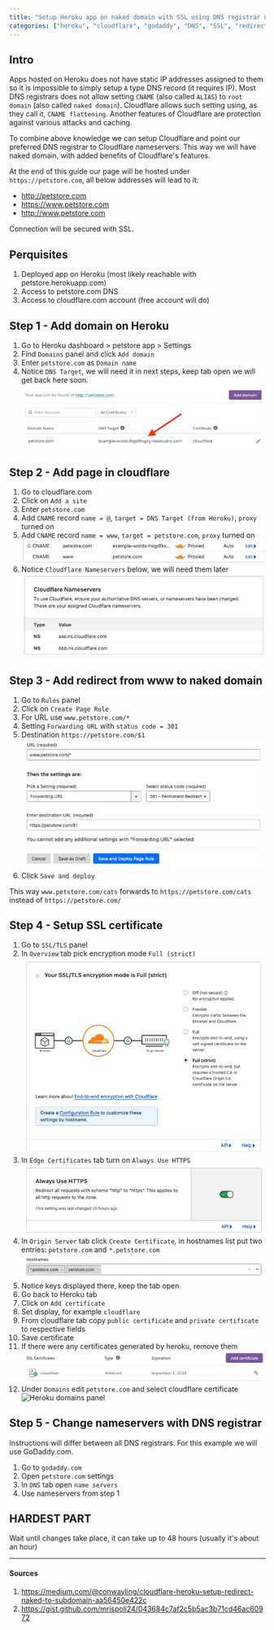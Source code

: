 ```yaml
---
title: "Setup Heroku app on naked domain with SSL using DNS registrar not supporting ALIAS record via Cloudflare"
categories: ["heroku", "cloudflare", "godaddy", "DNS", "SSL", "redirect"]
---
```


## Intro
Apps hosted on Heroku does not have static IP addresses assigned to them so it is impossible to simply setup `A` type DNS record (it requires IP). Most DNS registrars does not allow setting `CNAME` (also called `ALIAS`) to `root domain` (also called `naked domain`). Cloudflare allows such setting using, as they call it, `CNAME flattening`. Another features of Cloudflare are protection against various attacks and caching.

To combine above knowledge we can setup Cloudflare and point our preferred DNS registrar to Cloudflare nameservers. This way we will have naked domain, with added benefits of Cloudflare's features.

At the end of this guide our page will be hosted under `https://petstore.com`, all below addresses will lead to it:
* http://petstore.com
* https://www.petstore.com
* http://www.petstore.com

Connection will be secured with SSL.

## Perquisites
1. Deployed app on Heroku (most likely reachable with petstore.herokuapp.com)
2. Access to petstore.com DNS
3. Access to cloudflare.com account (free account will do)

## Step 1 - Add domain on Heroku
1. Go to Heroku dashboard > petstore app > Settings
1. Find `Domains` panel and click `Add domain`
1. Enter `petstore.com` as `Domain name`
1. Notice `DNS Target`, we will need it in next steps, keep tab open we will get back here soon.
![DNS Target](/assets/images/2023-10-03/heroku-domains-DNS-target.jpeg)

## Step 2 - Add page in cloudflare
1. Go to cloudflare.com
1. Click on `Add a site`
1. Enter `petstore.com`
1. Add `CNAME` record `name = @`, `target = DNS Target (from Heroku)`, `proxy` turned on
1. Add `CNAME` record `name = www`, `target = petstore.com`, `proxy` turned on
![Cloudflare DNS settings](/assets/images/2023-10-03/cloudflare-DNS-records.jpg)
1. Notice `Cloudflare Nameservers` below, we will need them later
![Cloudflare nameservers panel](/assets/images/2023-10-03/cloudflare-nameservers.jpg)

## Step 3 - Add redirect from www to naked domain
1. Go to `Rules` panel
1. Click on `Create Page Rule`
1. For URL use `www.petstore.com/*`
1. Setting `Forwarding URL` with `status code = 301`
1. Destination `https://petstore.com/$1`
![Cloudflare Forwarding URL example](/assets/images/2023-10-03/cloudflare-forwarding.jpg)
1. Click `Save and deploy`

This way `www.petstore.com/cats` forwards to `https://petstore.com/cats` instead of `https://petstore.com/`

## Step 4 - Setup SSL certificate
1. Go to `SSL/TLS` panel
1. In `Overview` tab pick encryption mode `Full (strict)`
![Cloudflare encryption mode set to Full(strict)](/assets/images/2023-10-03/cloudflare-encryption-mode.jpg)
1. In `Edge Certificates` tab turn on `Always Use HTTPS`
![Cloudflare enforce HTTPS panel](/assets/images/2023-10-03/cloudflare-https-force.jpg)
1. In `Origin Server` tab click `Create Certificate`, in hostnames list put two entries: `petstore.com` and `*.petstore.com`
![Cloudflare hostnames filled in)](/assets/images/2023-10-03/cloudflare-origin-server-hostnames.jpg)
1. Notice keys displayed there, keep the tab open
1. Go back to Heroku tab
1. Click on `Add certificate`
1. Set display, for example `cloudflare`
1. From cloudflare tab copy `public certificate` and `private certificate` to respective fields
1. Save certificate
1. If there were any certificates generated by heroku, remove them
![Heroku certificates panel](/assets/images/2023-10-03/heroku-ssl-certificates.jpg)
1. Under `Domains` edit `petstore.com` and select cloudflare certificate
![Heroku domains panel](/assets/images/2023-10-03/heroku-domains.jpg)
## Step 5 - Change nameservers with DNS registrar
Instructions will differ between all DNS registrars. For this example we will use GoDaddy.com.

1. Go to `godaddy.com`
1. Open `petstore.com` settings
1. In `DNS` tab open `name servers`
1. Use nameservers from step 1

## HARDEST PART
Wait until changes take place, it can take up to 48 hours (usually it's about an hour)

---

#### Sources 
1. https://medium.com/@conwayling/cloudflare-heroku-setup-redirect-naked-to-subdomain-aa56450e422c
1. https://gist.github.com/mrispoli24/043684c7af2c5b5ac3b71cd46ac60972